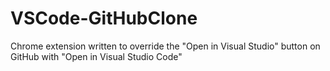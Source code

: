 # VSCode-GitHubClone
Chrome extension written to override the "Open in Visual Studio" button on GitHub with "Open in Visual Studio Code"
